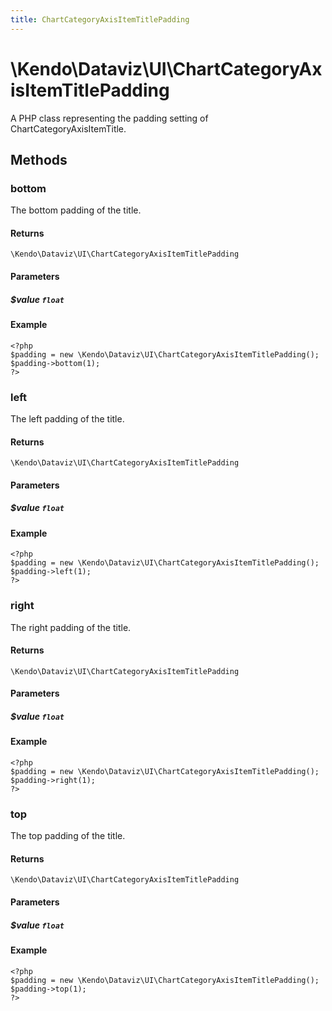 ```yaml
---
title: ChartCategoryAxisItemTitlePadding
---
```


# \Kendo\Dataviz\UI\ChartCategoryAxisItemTitlePadding

A PHP class representing the padding setting of ChartCategoryAxisItemTitle.


## Methods

### bottom
The bottom padding of the title.

#### Returns
`\Kendo\Dataviz\UI\ChartCategoryAxisItemTitlePadding`

#### Parameters

##### $value `float`



#### Example 
    <?php
    $padding = new \Kendo\Dataviz\UI\ChartCategoryAxisItemTitlePadding();
    $padding->bottom(1);
    ?>

### left
The left padding of the title.

#### Returns
`\Kendo\Dataviz\UI\ChartCategoryAxisItemTitlePadding`

#### Parameters

##### $value `float`



#### Example 
    <?php
    $padding = new \Kendo\Dataviz\UI\ChartCategoryAxisItemTitlePadding();
    $padding->left(1);
    ?>

### right
The right padding of the title.

#### Returns
`\Kendo\Dataviz\UI\ChartCategoryAxisItemTitlePadding`

#### Parameters

##### $value `float`



#### Example 
    <?php
    $padding = new \Kendo\Dataviz\UI\ChartCategoryAxisItemTitlePadding();
    $padding->right(1);
    ?>

### top
The top padding of the title.

#### Returns
`\Kendo\Dataviz\UI\ChartCategoryAxisItemTitlePadding`

#### Parameters

##### $value `float`



#### Example 
    <?php
    $padding = new \Kendo\Dataviz\UI\ChartCategoryAxisItemTitlePadding();
    $padding->top(1);
    ?>

